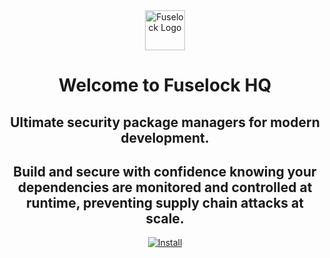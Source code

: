 <div align="center">
  <img src="https://avatars.githubusercontent.com/u/196389614?s=200&v=4" width="64" height="64" alt="Fuselock Logo">
  <h1>Welcome to Fuselock HQ</h1>
  <h2>Ultimate security package managers for modern development.</h2>
  <h2>Build and secure with confidence knowing your dependencies are monitored and controlled at runtime, preventing supply chain attacks at scale.</h2>
    
  [![Install](https://img.shields.io/badge/npm-install-red)](https://www.npmjs.com/package/fuselock)
  
</div>
